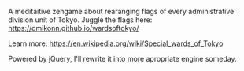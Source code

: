 A meditaitive zengame about rearanging flags of every administrative division unit of Tokyo.
Juggle the flags here: https://dmikonn.github.io/wardsoftokyo/

Learn more: https://en.wikipedia.org/wiki/Special_wards_of_Tokyo

Powered by jQuery, I'll rewrite it into more apropriate engine someday.
